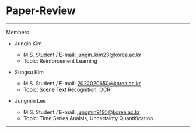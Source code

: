 # Paper-Review
---

Members 

- Jungin Kim
    - M.S. Student / E-mail: jungin_kim23@korea.ac.kr 
    - Topic: Reinforcement Learning 

- Sungsu Kim
    - M.S. Student / E-mail: 2022020650@korea.ac.kr
    - Topic: Scene Text Recognition, OCR 

- Jungmin Lee 
    - M.S. Student / E-mail: jungmin9195@korea.ac.kr
    - Topic: Time Series Analsis, Uncertainty Quantification

---
